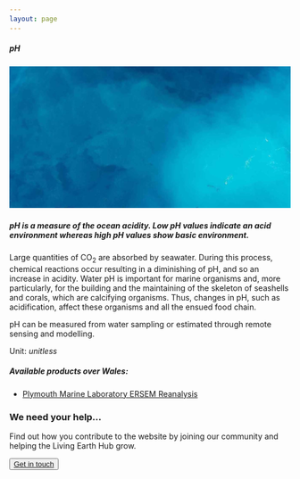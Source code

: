 ```yaml
---
layout: page
---
```


<!-- Content-section-start -->
<div class="container">
    <div class="row">
        <div class="col-12 mt-60">
            <h5 class="common-title">pH</h5>
        </div>
        <div class="col-xs-12 col-sm-12 col-ms-9 col-lg-9 col-xl-9 col-xxl-9">
            <div class="common-image pb-5">
                <img src="/assets/img/wales/big/ph.jpg" class="img-fluid" alt="pH">
            </div>
            <div>
                <h5 class="font-weight-bold">pH is a measure of the ocean acidity. Low pH values indicate an acid environment whereas high pH values show basic environment.</h5>
                <div class="pt-4">
                    <p>Large quantities of CO<sub>2</sub> are absorbed by seawater. During this process, chemical reactions occur resulting in a diminishing of pH, and so an increase in acidity. Water pH is important for marine organisms and, more particularly, for the building and the maintaining of the skeleton of seashells and corals, which are calcifying organisms. Thus, changes in pH, such as acidification, affect these organisms and all the ensued food chain.</p>
                    <p>pH can be measured from water sampling or estimated through remote sensing and modelling.</p>
                    <p>Unit: <i>unitless</i></p>
                </div>
            </div>
            <div class="py-5">
                <h5 class="font-weight-bold mb-4">Available products over Wales:</h5>
                <ul class="list-title">
                    <li class="list-item"><a href="https://www.pml.ac.uk/Modelling_at_PML/Models/ERSEM" target="_blank">Plymouth Marine Laboratory ERSEM Reanalysis</a></li>
                </ul>
            </div>
        </div>
    </div>
</div>
<!-- Content-section-end -->

<!-- get-in-section-Start -->
<div class="container mb-100">
    <div class="get-in-section-main">
        <div class="get-in-section-dsc">
            <h3>We need your help&hellip;</h3>
            <p>Find out how you contribute to the website by joining our community and helping the Living Earth Hub grow.</p>
        </div>
        <button type="button"><a href="/contact/">Get in touch</a></button>
    </div>
</div>
<!-- get-in-section-End -->